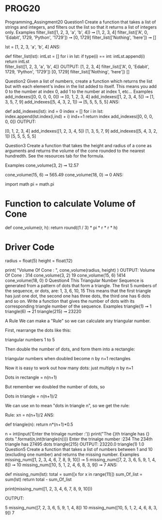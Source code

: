 # PROG20

Programming_Assingment20
Question1
Create a function that takes a list of strings and integers, and filters out the list so that it
returns a list of integers only.
Examples
filter_list([1, 2, 3, 'a', 'b', 4]) ➞ [1, 2, 3, 4]
filter_list(['A', 0, 'Edabit', 1729, 'Python', '1729']) ➞ [0, 1729]
filter_list(['Nothing', 'here']) ➞ []

lst = [1, 2, 3, 'a', 'b', 4]
ANS:

def filter_list(lst):
    intLst = []
    for i in lst:
        if type(i) == int:
            intLst.append(i)
    return intLst       
filter_list([1, 2, 3, 'a', 'b', 4])
OUTPUT:
[1, 2, 3, 4]
filter_list(['A', 0, 'Edabit', 1729, 'Python', '1729'])
[0, 1729]
filter_list(['Nothing', 'here'])
[]

Question2
Given a list of numbers, create a function which returns the list but with each element's
index in the list added to itself. This means you add 0 to the number at index 0, add 1 to the
number at index 1, etc...
Examples
add_indexes([0, 0, 0, 0, 0]) ➞ [0, 1, 2, 3, 4]
add_indexes([1, 2, 3, 4, 5]) ➞ [1, 3, 5, 7, 9]
add_indexes([5, 4, 3, 2, 1]) ➞ [5, 5, 5, 5, 5]
ANS:

def add_indexes(lst):
    ind = 0
    index = []
    for i in lst:
        index.append(lst.index(i,ind) + i)
        ind+=1
    return index
add_indexes([0, 0, 0, 0, 0])
OUTPUT:

[0, 1, 2, 3, 4]
add_indexes([1, 2, 3, 4, 5])
[1, 3, 5, 7, 9]
add_indexes([5, 4, 3, 2, 1])
[5, 5, 5, 5, 5]

Question3
Create a function that takes the height and radius of a cone as arguments and returns the
volume of the cone rounded to the nearest hundredth. See the resources tab for the formula.

Examples
cone_volume(3, 2) ➞ 12.57

cone_volume(15, 6) ➞ 565.49
cone_volume(18, 0) ➞ 0
ANS:

import math
pi = math.pi
 
# Function to calculate Volume of Cone
def cone_volume(r, h):
    return round((1 / 3) * pi * r * r * h)
 

# Driver Code
radius = float(5)
height = float(12)

print( "Volume Of Cone : ", cone_volume(radius, height) )
OUTPUT:
Volume Of Cone :  314
cone_volume(3, 2)
19
cone_volume(15, 6)
1414
cone_volume(18, 0)
0
Question4
This Triangular Number Sequence is generated from a pattern of dots that form a triangle.
The first 5 numbers of the sequence, or dots, are:
1, 3, 6, 10, 15
This means that the first triangle has just one dot, the second one has three dots, the third one
has 6 dots and so on.
Write a function that gives the number of dots with its corresponding triangle number of the
sequence.
Examples
triangle(1) ➞ 1
triangle(6) ➞ 21
triangle(215) ➞ 23220

A Rule
We can make a "Rule" so we can calculate any triangular number.

First, rearrange the dots like this:

triangular numbers 1 to 5

Then double the number of dots, and form them into a rectangle:

triangular numbers when doubled become n by n+1 rectangles

Now it is easy to work out how many dots: just multiply n by n+1

Dots in rectangle = n(n+1)

But remember we doubled the number of dots, so

Dots in triangle = n(n+1)/2

We can use xn to mean "dots in triangle n", so we get the rule:

Rule: xn = n(n+1)/2
ANS:

def triangle(n):
    return n*(n+1)*0.5

n = int(input('Enter the trinalge number :'))
print("The {}th triangle has {} dots ".format(n,int(triangle(n))))
Enter the trinalge number :234
The 234th triangle has 27495 dots 
triangle(215)
OUTPUT:
23220.0
 triangle(1)
1.0
Question5
Create a function that takes a list of numbers between 1 and 10 (excluding one number) and
returns the missing number.
Examples
missing_num([1, 2, 3, 4, 6, 7, 8, 9, 10]) ➞ 5
missing_num([7, 2, 3, 6, 5, 9, 1, 4, 8]) ➞ 10
missing_num([10, 5, 1, 2, 4, 6, 8, 3, 9]) ➞ 7
ANS:

def missing_num(lst):
    total = sum([x for x in range(11)])
    sum_Of_list = sum(lst)
    return total - sum_Of_list

print(missing_num([1, 2, 3, 4, 6, 7, 8, 9, 10]))

OUTPUT:
    
5
missing_num([7, 2, 3, 6, 5, 9, 1, 4, 8])
10
missing_num([10, 5, 1, 2, 4, 6, 8, 3, 9])
7
